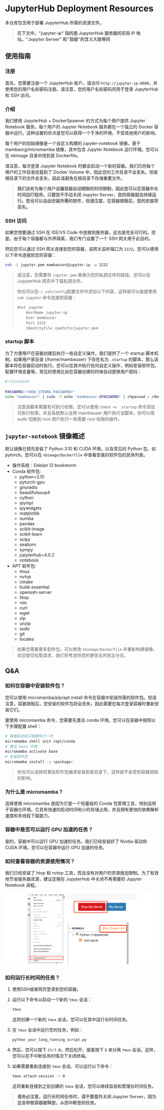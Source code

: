 # JupyterHub Deployment Resources

本仓库包含用于部署 JupyterHub 所需的资源文件。

> **在下文中，"jupyter-ip" 指的是 JupyterHub 服务器的实际 IP 地址。"Jupyter Server" 和"容器"的含义大致等同**

## 使用指南

### 注册

首先，您需要注册一个 JupyterHub 账户。请访问 `http://jupyter-ip:8080`，并使用您的用户名和密码注册。请注意，您的用户名和密码将用于登录 JupyterHub 和 SSH 访问。

### 介绍

我们使用 JupyterHub + DockerSpawner 的方式为每个用户提供 Jupyter Notebook 服务。每个用户的 Jupyter Notebook 服务都在一个独立的 Docker 容器中运行。这种设置的优点是您可以获得一个干净的环境，不受其他用户的影响。

每个用户的初始镜像是一个自定义构建的 jupyter-notebook 镜像，基于 mambaorg/micromamba 镜像，其中包含 Jupyter Notebook 运行环境。您可以在 nbimage 目录中找到其 Dockerfile。

请注意，每次登录 Jupyter Notebook 时都会启动一个新的容器。我们已将每个用户的工作目录挂载到了 Docker Volume 中，因此您的工作目录不会丢失。但是根目录下的文件会丢失，因此请避免在根目录下存储重要文件。

> **我们没有为每个用户设置容器自动销毁的时间限制，因此您可以在容器中长时间运行程序。只要您不手动关闭 Jupyter Server，您的容器就会持续运行。您也可以自由安装所需的软件，但请注意，在容器销毁后，您的安装将丢失。**

### SSH 访问

如果您想要通过 SSH 在 IDE/VS Code 中连接到服务器，这也是完全可行的。但是，由于每个容器都与外界隔离，我们专门设置了一个 SSH 网关用于此目的。

然后您可以通过 SSH 网关连接到您的容器，该网关监听端口为 `2222`。您可以使用以下命令连接到您的容器：

```bash
ssh -i jupyter.pem mambauser@jupyter-ip -p 2222
```

> 请注意，您需要将 `jupyter.pem` 替换为您的私钥文件的路径。您可以在 JupyterHub 网页中下载私钥文件。
>
> 你也可以在`~/.ssh/config`配置文件中添加以下内容，这样就可以直接使用 `ssh jupyter` 命令连接到容器：
>
> ```bash
> Host jupyter
>     HostName jupyter-ip
>     User mambauser
>     Port 2222
>     IdentityFile /path/to/jupyter.pem
> ```

### startup 脚本

为了方便用户在容器创建后执行一些自定义操作，我们提供了一个 startup 脚本机制。如果用户家目录 (/home/mambauser) 下存在名为 `.startup` 的脚本，那么该脚本将在容器启动时执行。您可以在其中执行任何自定义操作，例如安装软件包、配置环境变量等。常见的使用比如在容器创建的时候自动更换用户密码：

```bash
#!/bin/bash

PASSWORD="<NEW_STRONG_PASSWORD>"
echo "mambauser" | sudo -S echo "mambauser:$PASSWORD" | chpasswd > /dev/null
```

> 注意该脚本需要有可执行权限，您可以使用 `chmod +x .startup` 命令添加可执行权限。并且系统默认会用 mambauser 用户执行该脚本。你可以用 sudo 切换到 root 用户执行一些需要 root 权限的操作。

## `jupyter-notebook` 镜像概述

默认镜像已预先安装了 Python 3.10 和 CUDA 环境，以及常见的 Python 包，如 pytorch。您可以在 `nbimage/Dockerfile` 中查看安装的软件包的具体列表。

- 操作系统：Debian 12 bookworm
- Conda 软件包:
  - python=3.10
  - pytorch-gpu
  - gnuradio
  - beautifulsoup4
  - cython
  - ipympl
  - ipywidgets
  - matplotlib
  - numba
  - pandas
  - scikit-image
  - scikit-learn
  - scipy
  - seaborn
  - sympy
  - jupyterhub=4.0.2
  - notebook
- APT 软件包:
  - tmux
  - nvtop
  - cmake
  - build-essential
  - openssh-server
  - htop
  - vim
  - curl
  - wget
  - zip
  - unzip
  - sudo
  - git
  - locales

> 如果您需要更多软件包，可以修改 `nbimage/Dockerfile` 并重新构建镜像。欢迎提交拉取请求，我们将考虑将您的更改合并到主分支。

## Q&A

### 如何在容器中安装软件包？

您可以使用 micromamba/pip/apt install 命令在容器中安装所需的软件包。但请注意，容器销毁后，您安装的软件包将会丢失，因此需要在每次登录容器时重新安装它们。

要使用 micromamba 命令，您需要先激活 conda 环境。您可以在容器中按照以下步骤配置 shell：

```bash
# 容器启动后只需要执行一次
micromamba shell init /opt/conda
# 激活 base 环境
micromamba activate base
# 安装软件包
micromamba install -y <package>
```

> 你也可以选择将某些软件包编译安装到家目录下，这样就不会受到容器销毁的影响。

### 为什么是 micromamba？

选择使用 micromamba 是因为它是一个轻量级的 Conda 包管理工具，特别适用于容器化环境。它具有快速的启动时间和小的存储占用，并且拥有更快的依赖解析速度和多线程下载能力。

### 容器中是否可以运行 GPU 加速的任务？

是的，容器中可以运行 GPU 加速的任务。我们已经安装好了 Nvidia 驱动和 CUDA 环境，您可以在容器中运行 GPU 加速的任务。

### 如何查看容器的资源使用情况？

我们已经安装了 htop 和 nvtop 工具，而且没有对用户的资源施加限制。为了有效地节省服务器资源，建议定期在 JupyterHub 中关闭不再需要的 Jupyter Notebook 进程。

![1](./misc/1.png)

### 如何运行长时间的任务？

1. 使用SSH或者网页登录到您的容器。

2. 运行以下命令以启动一个新的 `tmux` 会话：

   ```bash
   tmux
   ```

   这将创建一个新的 `tmux` 会话，您可以在其中运行长时间任务。

3. 在 `tmux` 会话中运行您的任务，例如：

   ```bash
   python your_long_running_script.py
   ```

4. 然后，您可以按下 `Ctrl-B`，然后松开，接着按下 `D` 来分离 `tmux` 会话。这样，您可以在不中断任务的情况下关闭终端。

5. 如果需要重新连接到 `tmux` 会话，可以运行以下命令：

   ```bash
   tmux attach-session -t 0
   ```

   这将重新连接到之前创建的 `tmux` 会话，您可以继续监视和管理长时间任务。

> **请务必注意，运行长时间任务时，请不要意外关闭 Jupyter Server，因为这会导致容器被释放，从而中断您的任务。**
